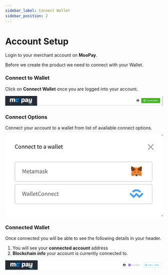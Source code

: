```yaml
---
sidebar_label: Connect Wallet
sidebar_position: 2
---
```


# Account Setup

Login to your merchant account on __MooPay__.

Before we create the product we need to connect with your Wallet.

### Connect to Wallet
Click on __Connect Wallet__ once you are logged into your account.

![Connect Wallet](/setup/connect/screen-connect-wallet.png)

### Connect Options
Connect your account to a wallet from list of available connect options.

![Select Wallet](/setup/connect/screen-select-wallet.png)

### Connected Wallet
Once connected you will be able to see the following details in your header.
1. You will see your __connected account__ address
2. __Blockchain info__ your account is currently connected to.

![Connected Wallet](/setup/connect/screen-connected-wallet.png)